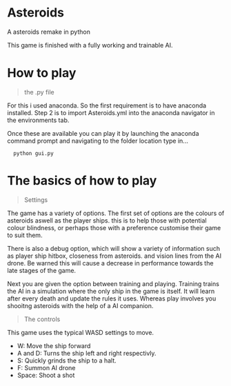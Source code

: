 # Asteroids
A asteroids remake in python

This game is finished with a fully working and trainable AI.

# How to play

> the .py file

For this i used anaconda. So the first requirement is to have anaconda installed.
Step 2 is to import Asteroids.yml into the anaconda navigator in the environments tab.

Once these are available you can play it by launching the anaconda command prompt and navigating to the folder location type in...

```
  python gui.py
```

# The basics of how to play
> Settings

The game has a variety of options. 
The first set of options are the colours of asteroids aswell as the player ships. this is to help those with potential colour blindness, or perhaps those with a preference customise their game to suit them.

There is also a debug option, which will show a variety of information such as player ship hitbox, closeness from asteroids. and vision lines from the AI drone. Be warned this will cause a decrease in performance towards the late stages of the game.

Next you are given the option between training and playing. Training trains the AI in a simulation where the only ship in the game is itself. It will learn after every death and update the rules it uses.
Whereas play involves you shooitng asteroids with the help of a AI companion.

> The controls

This game uses the typical WASD settings to move.

- W: Move the ship forward
- A and D: Turns the ship left and right respectivly.
- S: Quickly grinds the ship to a halt.
- F: Summon AI drone
- Space: Shoot a shot
